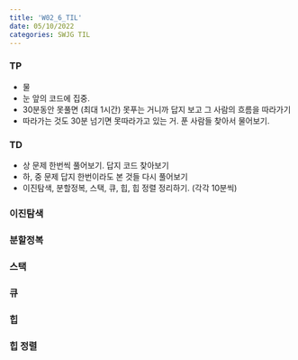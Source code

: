 ```yaml
---
title: 'W02_6_TIL'
date: 05/10/2022
categories: SWJG TIL
---
```

### TP
- 물
- 눈 앞의 코드에 집중.
- 30분동안 못풀면 (최대 1시간) 못푸는 거니까 답지 보고 그 사람의 흐름을 따라가기
- 따라가는 것도 30분 넘기면 못따라가고 있는 거. 푼 사람들 찾아서 물어보기.

### TD
- 상 문제 한번씩 풀어보기. 답지 코드 찾아보기
- 하, 중 문제 답지 한번이라도 본 것들 다시 풀어보기
- 이진탐색, 분할정복, 스택, 큐, 힙, 힙 정렬 정리하기. (각각 10분씩)

### 이진탐색

### 분할정복

### 스택

### 큐

### 힙

### 힙 정렬

